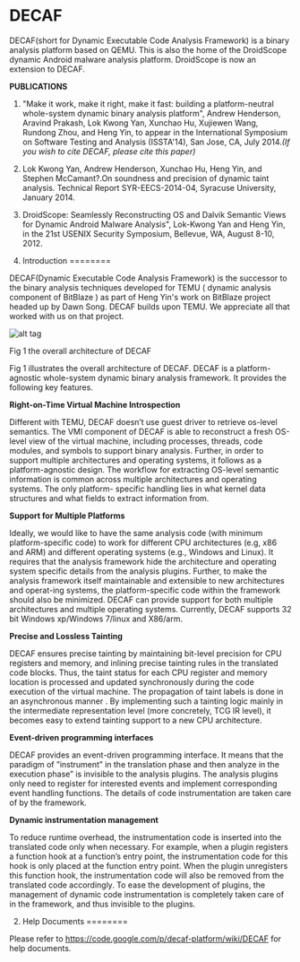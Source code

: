 DECAF
=====

DECAF(short for Dynamic Executable Code Analysis Framework) is a binary analysis platform based on QEMU.  This is also the home of the DroidScope dynamic Android malware analysis platform. DroidScope is now an extension to DECAF.

**PUBLICATIONS**

1. "Make it work, make it right, make it fast: building a platform-neutral whole-system dynamic binary analysis platform", Andrew Henderson, Aravind Prakash, Lok Kwong Yan, Xunchao Hu, Xujiewen Wang, Rundong Zhou, and Heng Yin, to appear in the International Symposium on Software Testing and Analysis (ISSTA'14), San Jose, CA, July 2014.*(If you wish to cite DECAF, please cite this paper)*

2. Lok Kwong Yan, Andrew Henderson, Xunchao Hu, Heng Yin, and Stephen McCamant?.On soundness and precision of dynamic taint analysis. Technical Report SYR-EECS-2014-04, Syracuse University, January 2014.

3. DroidScope: Seamlessly Reconstructing OS and Dalvik Semantic Views for Dynamic Android Malware Analysis", Lok-Kwong Yan and Heng Yin, in the 21st USENIX Security Symposium, Bellevue, WA, August 8-10, 2012.

1. Introduction
========

DECAF(Dynamic Executable Code Analysis Framework) is the successor to the binary analysis techniques developed for TEMU ( dynamic analysis component of BitBlaze ) as part of Heng Yin's work on BitBlaze project headed up by Dawn Song. DECAF builds upon TEMU. We appreciate all that worked with us on that project.


![alt tag](http://sycurelab.ecs.syr.edu/image/overall_decaf.jpg)

Fig 1 the overall architecture of DECAF

Fig 1 illustrates the overall architecture of DECAF. DECAF is a platform-agnostic whole-system dynamic binary analysis framework. It provides the following key features.

**Right-on-Time Virtual Machine Introspection**

Different with TEMU, DECAF doesn’t use guest driver to retrieve os-level semantics. The VMI component of DECAF is able to reconstruct a fresh OS-level view of the virtual machine, including processes, threads, code modules, and symbols to support binary analysis. Further, in order to support multiple architectures and operating systems, it follows as a platform-agnostic design. The workflow for extracting OS-level semantic information is common across multiple architectures and operating systems. The only platform- specific handling lies in what kernel data structures and what fields to extract information from.

**Support for Multiple Platforms**

Ideally, we would like to have the same analysis code (with minimum platform-specific code) to work for different CPU architectures (e.g, x86 and ARM) and different operating systems (e.g., Windows and Linux). It requires that the analysis framework hide the architecture and operating system specific details from the analysis plugins. Further, to make the analysis framework itself maintainable and extensible to new architectures and operat-ing systems, the platform-specific code within the framework should also be minimized. DECAF can provide support for both multiple architectures and multiple operating systems. Currently, DECAF supports 32 bit Windows xp/Windows 7/linux and X86/arm.

**Precise and Lossless Tainting**

DECAF ensures precise tainting by maintaining bit-level precision for CPU registers and memory, and inlining precise tainting rules in the translated code blocks. Thus, the taint status for each CPU register and memory location is processed and updated synchronously during the code execution of the virtual machine. The propagation of taint labels is done in an asynchronous manner . By implementing such a tainting logic mainly in the intermediate representation level (more concretely, TCG IR level), it becomes easy to extend tainting support to a new CPU architecture.

**Event-driven programming interfaces**

DECAF provides an event-driven programming interface. It means that the paradigm of ”instrument” in the translation phase and then analyze in the execution phase” is invisible to the analysis plugins. The analysis plugins only need to register for interested events and implement corresponding event handling functions. The details of code instrumentation are taken care of by the framework.

**Dynamic instrumentation management**

To reduce runtime overhead, the instrumentation code is inserted into the translated code only when necessary. For example, when a plugin registers a function hook at a function’s entry point, the instrumentation code for this hook is only placed at the function entry point. When the plugin unregisters this function hook, the instrumentation code will also be removed from the translated code accordingly. To ease the development of plugins, the management of dynamic code instrumentation is completely taken care of in the framework, and thus invisible to the plugins.

2. Help Documents
========

Please refer to https://code.google.com/p/decaf-platform/wiki/DECAF for help documents.

